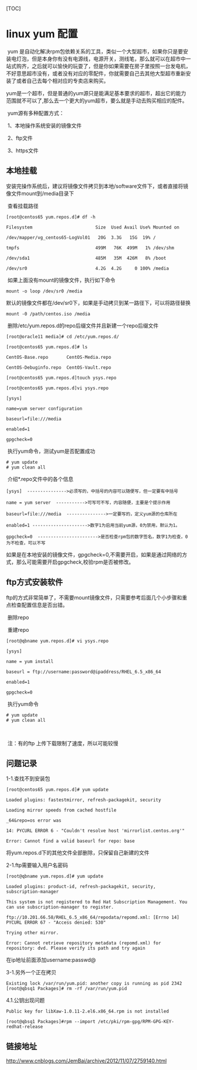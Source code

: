 [TOC]

# linux  yum  配置





​	yum 是自动化解决rpm包依赖关系的工具，类似一个大型超市，如果你只是要安装电灯泡，但是本身你有没有电源线，电源开关，测线笔，那么就可以在超市中一站式购齐，之后就可以愉快的玩耍了，但是你如果需要在房子里按照一台发电机，不好意思超市没有，或者没有对应的零配件，你就需要自己去其他大型超市重新安装了或者自己去每个相对应的专卖店来购买。

​	yum是一个超市，但是普通的yum源只是能满足基本要求的超市，超出它的能力范围就不可以了,那么去一个更大的yum超市，要么就是手动去购买相应的配件。



​	yum源有多种配置方式：

​	1、本地操作系统安装的镜像文件

​	2、ftp文件

​	3、https文件



## 本地挂载

​	安装完操作系统后，建议将镜像文件拷贝到本地/software文件下，或者直接将镜像文件mount到/media目录下



​	查看挂载路径

```
[root@centos65 yum.repos.d]# df -h

Filesystem                        Size  Used Avail Use% Mounted on

/dev/mapper/vg_centos65-LogVol01   20G  3.3G   15G  19% /

tmpfs                             499M   76K  499M   1% /dev/shm

/dev/sda1                         485M   35M  426M   8% /boot

/dev/sr0                          4.2G  4.2G     0 100% /media

```

​	如果上面没有mount的镜像文件，执行如下命令

```
mount -o loop /dev/sr0 /media
```

​	默认的镜像文件都在/dev/sr0下，如果是手动拷贝到某一路径下，可以将路径替换

```
mount -0 /path/centos.iso /media
```

​	删除/etc/yum.repos.d的repo后缀文件并且新建一个repo后缀文件

```
[root@oracle11 media]# cd /etc/yum.repos.d/

[root@centos65 yum.repos.d]# ls

CentOS-Base.repo       CentOS-Media.repo  

CentOS-Debuginfo.repo  CentOS-Vault.repo

[root@centos65 yum.repos.d]touch ysys.repo

[root@centos65 yum.repos.d]vi ysys.repo

[ysys]

name=yum server configuration

baseurl=file:///media

enabled=1

gpgcheck=0

```

​	执行yum命令，测试yum是否配置成功

```
# yum update
# yum clean all
```

​	介绍*.repo文件中的各个信息

```
[ysys]  --------------->必须写的，中括号的内容可以随便写，但一定要有中括号

name = yum server  ----------->可写可不写，内容随便，主要是个提示作用

baseurl=file:///media  --------------->一定要写的，定义yum源的仓库所在

enabled=1 --------------------->数字1为启用当前yum源，0为禁用，默认为1。

gpgcheck=0  ----------------------->是否检查rpm包的数字签名，数字1为检查，0为不检查，可以不写

```

​	如果是在本地安装的镜像文件，gpgcheck=0,不需要开启，如果是通过网络的方式，那么可能需要开启gpgcheck,校验rpm是否被修改。



## ftp方式安装软件

​	ftp的方式非常简单了，不需要mount镜像文件，只需要参考后面几个小步骤和重点检查配置信息是否出错。

​	删除repo

​	重建repo

```
[root@qbname yum.repos.d]# vi ysys.repo 

[ysys]

name = yum install

baseurl = ftp://username:password@ipaddress/RHEL_6.5_x86_64

enabled=1

gpgcheck=0

```

​	执行yum命令

```
# yum update
# yum clean all
```

​	

​	注：有的ftp 上传下载限制了速度，所以可能较慢







## 问题记录





1-1.查找不到安装包



```
[root@centos65 yum.repos.d]# yum update

Loaded plugins: fastestmirror, refresh-packagekit, security

Loading mirror speeds from cached hostfile

_64&repo=os error was

14: PYCURL ERROR 6 - "Couldn't resolve host 'mirrorlist.centos.org'"

Error: Cannot find a valid baseurl for repo: base

```



将yum.repos.d下的其他文件全部删除，只保留自己新建的文件



2-1.ftp需要输入用户名密码

```
[root@qbname yum.repos.d]# yum update

Loaded plugins: product-id, refresh-packagekit, security, subscription-manager

This system is not registered to Red Hat Subscription Management. You can use subscription-manager to register.

ftp://10.201.66.58/RHEL_6.5_x86_64/repodata/repomd.xml: [Errno 14] PYCURL ERROR 67 - "Access denied: 530"

Trying other mirror.

Error: Cannot retrieve repository metadata (repomd.xml) for repository: dvd. Please verify its path and try again

```



在ip地址前面添加username:passwd@



3-1.另外一个正在拷贝

```
Existing lock /var/run/yum.pid: another copy is running as pid 2342
[root@qbsq1 Packages]# rm -rf /var/run/yum.pid
```



4.1.公钥出现问题

```
Public key for libXaw-1.0.11-2.el6.x86_64.rpm is not installed

[root@qbsq1 Packages]#rpm --import /etc/pki/rpm-gpg/RPM-GPG-KEY-redhat-release

```



## 链接地址

<http://www.cnblogs.com/JemBai/archive/2012/11/07/2759140.html>